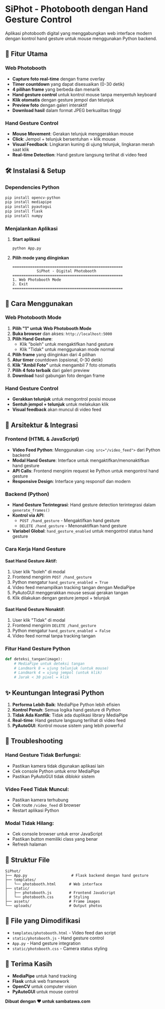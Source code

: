 # SiPhot - Photobooth dengan Hand Gesture Control

Aplikasi photobooth digital yang menggabungkan web interface modern dengan kontrol hand gesture untuk mouse menggunakan Python backend.

## 🚀 Fitur Utama

### Web Photobooth
- **Capture foto real-time** dengan frame overlay
- **Timer countdown** yang dapat disesuaikan (0-30 detik)
- **4 pilihan frame** yang berbeda dan menarik
- **Hand gesture control** untuk kontrol mouse tanpa menyentuh keyboard
- **Klik otomatis** dengan gesture jempol dan telunjuk
- **Preview foto** dengan galeri interaktif
- **Download hasil** dalam format JPEG berkualitas tinggi

### Hand Gesture Control
- **Mouse Movement**: Gerakan telunjuk menggerakkan mouse
- **Click**: Jempol + telunjuk bersentuhan = klik mouse
- **Visual Feedback**: Lingkaran kuning di ujung telunjuk, lingkaran merah saat klik
- **Real-time Detection**: Hand gesture langsung terlihat di video feed

## 🛠️ Instalasi & Setup

### Dependencies Python
```bash
pip install opencv-python
pip install mediapipe
pip install pyautogui
pip install flask
pip install numpy
```

### Menjalankan Aplikasi
1. **Start aplikasi**
   ```bash
   python App.py
   ```
2. **Pilih mode yang diinginkan**
   ```
   ==================================================
              SiPhot - Digital Photobooth
   ==================================================
   1. Web Photobooth Mode
   2. Exit
   ==================================================
   ```

## 📱 Cara Menggunakan

### Web Photobooth Mode
1. **Pilih "1" untuk Web Photobooth Mode**
2. **Buka browser** dan akses: `http://localhost:5000`
3. **Pilih Hand Gesture**: 
   - Klik "boleh" untuk mengaktifkan hand gesture
   - Klik "Tidak" untuk menggunakan mode normal
4. **Pilih frame** yang diinginkan dari 4 pilihan
5. **Atur timer** countdown (opsional, 0-30 detik)
6. **Klik "Ambil Foto"** untuk mengambil 7 foto otomatis
7. **Pilih 4 foto terbaik** dari galeri preview
8. **Download** hasil gabungan foto dengan frame

### Hand Gesture Control
- **Gerakkan telunjuk** untuk mengontrol posisi mouse
- **Sentuh jempol + telunjuk** untuk melakukan klik
- **Visual feedback** akan muncul di video feed

## 🔧 Arsitektur & Integrasi

### Frontend (HTML & JavaScript)
- **Video Feed Python**: Menggunakan `<img src="/video_feed">` dari Python backend
- **Modal Hand Gesture**: Interface untuk mengaktifkan/menonaktifkan hand gesture
- **API Calls**: Frontend mengirim request ke Python untuk mengontrol hand gesture
- **Responsive Design**: Interface yang responsif dan modern

### Backend (Python)
- **Hand Gesture Terintegrasi**: Hand gesture detection terintegrasi dalam `generate_frames()`
- **Kontrol via API**: 
  - `POST /hand_gesture` - Mengaktifkan hand gesture
  - `DELETE /hand_gesture` - Menonaktifkan hand gesture
- **Variabel Global**: `hand_gesture_enabled` untuk mengontrol status hand gesture

### Cara Kerja Hand Gesture

#### Saat Hand Gesture Aktif:
1. User klik "boleh" di modal
2. Frontend mengirim `POST /hand_gesture`
3. Python mengatur `hand_gesture_enabled = True`
4. Video feed menampilkan tracking tangan dengan MediaPipe
5. PyAutoGUI menggerakkan mouse sesuai gerakan tangan
6. Klik dilakukan dengan gesture jempol + telunjuk

#### Saat Hand Gesture Nonaktif:
1. User klik "Tidak" di modal
2. Frontend mengirim `DELETE /hand_gesture`
3. Python mengatur `hand_gesture_enabled = False`
4. Video feed normal tanpa tracking tangan

### Fitur Hand Gesture Python

```python
def deteksi_tangan(image):
    # MediaPipe untuk deteksi tangan
    # Landmark 8 = ujung telunjuk (untuk mouse)
    # Landmark 4 = ujung jempol (untuk klik)
    # Jarak < 30 pixel = klik
```

## ✨ Keuntungan Integrasi Python

1. **Performa Lebih Baik**: MediaPipe Python lebih efisien
2. **Kontrol Penuh**: Semua logika hand gesture di Python
3. **Tidak Ada Konflik**: Tidak ada duplikasi library MediaPipe
4. **Real-time**: Hand gesture langsung terlihat di video feed
5. **PyAutoGUI**: Kontrol mouse sistem yang lebih powerful

## 🐛 Troubleshooting

### Hand Gesture Tidak Berfungsi:
- Pastikan kamera tidak digunakan aplikasi lain
- Cek console Python untuk error MediaPipe
- Pastikan PyAutoGUI tidak diblokir sistem

### Video Feed Tidak Muncul:
- Pastikan kamera terhubung
- Cek route `/video_feed` di browser
- Restart aplikasi Python

### Modal Tidak Hilang:
- Cek console browser untuk error JavaScript
- Pastikan button memiliki class yang benar
- Refresh halaman

## 📁 Struktur File

```
SiPhot/
├── App.py                    # Flask backend dengan hand gesture
├── templates/
│   └── photobooth.html      # Web interface
├── static/
│   ├── photobooth.js        # Frontend JavaScript
│   └── photobooth.css       # Styling
├── assets/                  # Frame images
└── uploads/                 # Output photos
```

## 🎯 File yang Dimodifikasi

- `templates/photobooth.html` - Video feed dan script
- `static/photobooth.js` - Hand gesture control
- `App.py` - Hand gesture integration
- `static/photobooth.css` - Camera status styling

## 🙏 Terima Kasih

- **MediaPipe** untuk hand tracking
- **Flask** untuk web framework
- **OpenCV** untuk computer vision
- **PyAutoGUI** untuk mouse control

**Dibuat dengan ❤️ untuk sambatawa.com**
